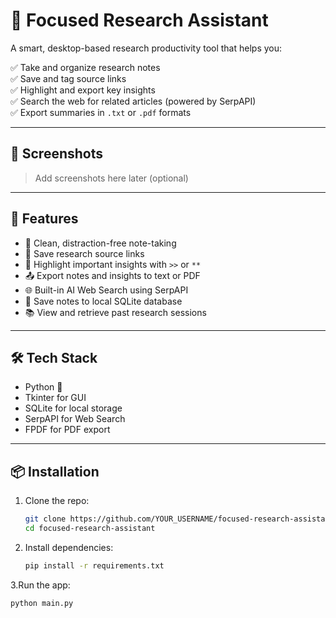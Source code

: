 # 🧠 Focused Research Assistant

A smart, desktop-based research productivity tool that helps you:

✅ Take and organize research notes  
✅ Save and tag source links  
✅ Highlight and export key insights  
✅ Search the web for related articles (powered by SerpAPI)  
✅ Export summaries in `.txt` or `.pdf` formats

---

## 📸 Screenshots

> Add screenshots here later (optional)

---

## 🚀 Features

- 📝 Clean, distraction-free note-taking
- 🔗 Save research source links
- 📌 Highlight important insights with `>>` or `**`
- 📤 Export notes and insights to text or PDF
- 🌐 Built-in AI Web Search using SerpAPI
- 💾 Save notes to local SQLite database
- 📚 View and retrieve past research sessions

---

## 🛠 Tech Stack

- Python 🐍  
- Tkinter for GUI  
- SQLite for local storage  
- SerpAPI for Web Search  
- FPDF for PDF export

---

## 📦 Installation

1. Clone the repo:
   ```bash
   git clone https://github.com/YOUR_USERNAME/focused-research-assistant.git
   cd focused-research-assistant

2. Install dependencies:
   ```bash
   pip install -r requirements.txt

3.Run the app:
   ```bash
   python main.py
